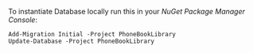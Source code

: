 To instantiate Database locally run this in your *NuGet Package Manager Console*:
```
Add-Migration Initial -Project PhoneBookLibrary
Update-Database -Project PhoneBookLibrary
```